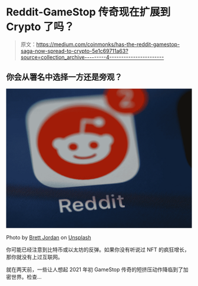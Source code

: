 # Reddit-GameStop 传奇现在扩展到 Crypto 了吗？

> 原文：<https://medium.com/coinmonks/has-the-reddit-gamestop-saga-now-spread-to-crypto-5e1c69711a63?source=collection_archive---------4----------------------->

## 你会从署名中选择一方还是旁观？

![](img/db8a0d01f9ce949ceedf269ddba8d85f.png)

Photo by [Brett Jordan](https://unsplash.com/@brett_jordan?utm_source=unsplash&utm_medium=referral&utm_content=creditCopyText) on [Unsplash](https://unsplash.com/s/photos/reddit?utm_source=unsplash&utm_medium=referral&utm_content=creditCopyText)

你可能已经注意到比特币或以太坊的反弹。如果你没有听说过 NFT 的疯狂增长，那你就没有上过互联网。

就在两天前，一些让人想起 2021 年初 GameStop 传奇的短挤压动作降临到了加密世界。检查…